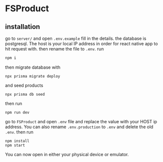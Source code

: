 # FSProduct

## installation
go to `server/` and open `.env.example` fill in the details. the database is postgresql. The host is your local IP address in order for react native app to hit request with. then rename the file to `.env`.
run
```bash
npm i
```
then migrate database with
```
npx prisma migrate deploy
```
and seed products
```
npx prisma db seed
```
then run 
```
npm run dev
```

go to `FSProduct` and open `.env` file and replace the value with your HOST ip address. You can also rename `.env.production` to `.env` and delete the old `.env`. then run
```
npm install
npm start
```
You can now open in either your physical device or emulator.
